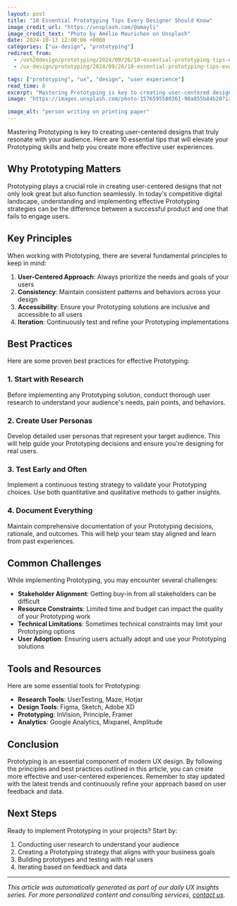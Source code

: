 ```yaml
---
layout: post
title: "10 Essential Prototyping Tips Every Designer Should Know"
image_credit_url: "https://unsplash.com/@amayli"
image_credit_text: "Photo by Amélie Mourichon on Unsplash"
date: 2024-10-13 12:00:00 +0000
categories: ["ux-design", "prototyping"]
redirect_from:
  - /ux%20design/prototyping/2024/09/26/10-essential-prototyping-tips-every-designer-should-know/
  - /ux-design/prototyping/2024/09/26/10-essential-prototyping-tips-every-designer-should-know/

tags: ["prototyping", "ux", "design", "user experience"]
read_time: 8
excerpt: "Mastering Prototyping is key to creating user-centered designs that truly resonate with your audience. Here are 10 essential tips that will elevate yo..."
image: "https://images.unsplash.com/photo-1576595580361-90a855b84b20?ixid=M3w4MDk1ODZ8MHwxfHNlYXJjaHwyfHxwcm90b3R5cGluZ3xlbnwxfDB8fHwxNzU4OTk2OTA3fDA&ixlib=rb-4.1.0&w=1200&h=630&fit=crop&auto=format"

image_alt: "person writing on printing paper"
---
```


Mastering Prototyping is key to creating user-centered designs that truly resonate with your audience. Here are 10 essential tips that will elevate your Prototyping skills and help you create more effective user experiences.

## Why Prototyping Matters

Prototyping plays a crucial role in creating user-centered designs that not only look great but also function seamlessly. In today's competitive digital landscape, understanding and implementing effective Prototyping strategies can be the difference between a successful product and one that fails to engage users.

## Key Principles

When working with Prototyping, there are several fundamental principles to keep in mind:

1. **User-Centered Approach**: Always prioritize the needs and goals of your users
2. **Consistency**: Maintain consistent patterns and behaviors across your design
3. **Accessibility**: Ensure your Prototyping solutions are inclusive and accessible to all users
4. **Iteration**: Continuously test and refine your Prototyping implementations

## Best Practices

Here are some proven best practices for effective Prototyping:

### 1. Start with Research
Before implementing any Prototyping solution, conduct thorough user research to understand your audience's needs, pain points, and behaviors.

### 2. Create User Personas
Develop detailed user personas that represent your target audience. This will help guide your Prototyping decisions and ensure you're designing for real users.

### 3. Test Early and Often
Implement a continuous testing strategy to validate your Prototyping choices. Use both quantitative and qualitative methods to gather insights.

### 4. Document Everything
Maintain comprehensive documentation of your Prototyping decisions, rationale, and outcomes. This will help your team stay aligned and learn from past experiences.

## Common Challenges

While implementing Prototyping, you may encounter several challenges:

- **Stakeholder Alignment**: Getting buy-in from all stakeholders can be difficult
- **Resource Constraints**: Limited time and budget can impact the quality of your Prototyping work
- **Technical Limitations**: Sometimes technical constraints may limit your Prototyping options
- **User Adoption**: Ensuring users actually adopt and use your Prototyping solutions

## Tools and Resources

Here are some essential tools for Prototyping:

- **Research Tools**: UserTesting, Maze, Hotjar
- **Design Tools**: Figma, Sketch, Adobe XD
- **Prototyping**: InVision, Principle, Framer
- **Analytics**: Google Analytics, Mixpanel, Amplitude

## Conclusion

Prototyping is an essential component of modern UX design. By following the principles and best practices outlined in this article, you can create more effective and user-centered experiences. Remember to stay updated with the latest trends and continuously refine your approach based on user feedback and data.

## Next Steps

Ready to implement Prototyping in your projects? Start by:

1. Conducting user research to understand your audience
2. Creating a Prototyping strategy that aligns with your business goals
3. Building prototypes and testing with real users
4. Iterating based on feedback and data

---

*This article was automatically generated as part of our daily UX insights series. For more personalized content and consulting services, [contact us](/contact/).*
